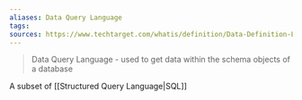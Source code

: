 ```yaml
---
aliases: Data Query Language
tags: 
sources: https://www.techtarget.com/whatis/definition/Data-Definition-Language-DDL
---
```

> Data Query Language - used to get data within the schema objects of a database

A subset of [[Structured Query Language|SQL]]